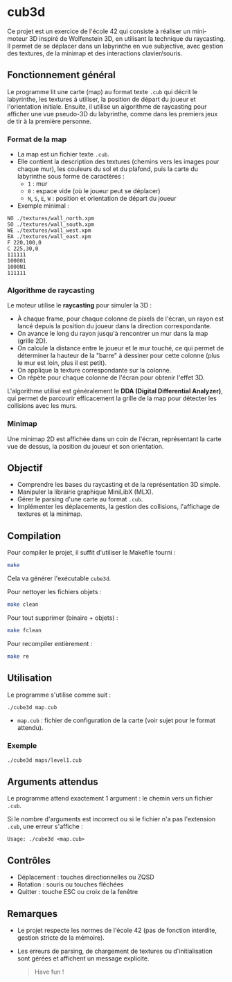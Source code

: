 # cub3d

Ce projet est un exercice de l'école 42 qui consiste à réaliser un mini-moteur 3D inspiré de Wolfenstein 3D, en utilisant la technique du raycasting. Il permet de se déplacer dans un labyrinthe en vue subjective, avec gestion des textures, de la minimap et des interactions clavier/souris.

## Fonctionnement général

Le programme lit une carte (map) au format texte `.cub` qui décrit le labyrinthe, les textures à utiliser, la position de départ du joueur et l'orientation initiale. Ensuite, il utilise un algorithme de raycasting pour afficher une vue pseudo-3D du labyrinthe, comme dans les premiers jeux de tir à la première personne.

### Format de la map

- La map est un fichier texte `.cub`.
- Elle contient la description des textures (chemins vers les images pour chaque mur), les couleurs du sol et du plafond, puis la carte du labyrinthe sous forme de caractères :
    - `1` : mur
    - `0` : espace vide (où le joueur peut se déplacer)
    - `N`, `S`, `E`, `W` : position et orientation de départ du joueur
- Exemple minimal :

```
NO ./textures/wall_north.xpm
SO ./textures/wall_south.xpm
WE ./textures/wall_west.xpm
EA ./textures/wall_east.xpm
F 220,100,0
C 225,30,0
111111
100001
1000N1
111111
```

### Algorithme de raycasting

Le moteur utilise le **raycasting** pour simuler la 3D :
- À chaque frame, pour chaque colonne de pixels de l'écran, un rayon est lancé depuis la position du joueur dans la direction correspondante.
- On avance le long du rayon jusqu'à rencontrer un mur dans la map (grille 2D).
- On calcule la distance entre le joueur et le mur touché, ce qui permet de déterminer la hauteur de la "barre" à dessiner pour cette colonne (plus le mur est loin, plus il est petit).
- On applique la texture correspondante sur la colonne.
- On répète pour chaque colonne de l'écran pour obtenir l'effet 3D.

L'algorithme utilisé est généralement le **DDA (Digital Differential Analyzer)**, qui permet de parcourir efficacement la grille de la map pour détecter les collisions avec les murs.

### Minimap

Une minimap 2D est affichée dans un coin de l'écran, représentant la carte vue de dessus, la position du joueur et son orientation.

## Objectif

- Comprendre les bases du raycasting et de la représentation 3D simple.
- Manipuler la librairie graphique MiniLibX (MLX).
- Gérer le parsing d'une carte au format `.cub`.
- Implémenter les déplacements, la gestion des collisions, l'affichage de textures et la minimap.

## Compilation

Pour compiler le projet, il suffit d'utiliser le Makefile fourni :

```sh
make
```

Cela va générer l'exécutable `cube3d`.

Pour nettoyer les fichiers objets :

```sh
make clean
```

Pour tout supprimer (binaire + objets) :

```sh
make fclean
```

Pour recompiler entièrement :

```sh
make re
```

## Utilisation

Le programme s'utilise comme suit :

```sh
./cube3d map.cub
```

- `map.cub` : fichier de configuration de la carte (voir sujet pour le format attendu).

### Exemple

```sh
./cube3d maps/level1.cub
```

## Arguments attendus

Le programme attend exactement 1 argument : le chemin vers un fichier `.cub`.

Si le nombre d'arguments est incorrect ou si le fichier n'a pas l'extension `.cub`, une erreur s'affiche :

```
Usage: ./cube3d <map.cub>
```

## Contrôles

- Déplacement : touches directionnelles ou ZQSD
- Rotation : souris ou touches fléchées
- Quitter : touche ESC ou croix de la fenêtre

## Remarques

- Le projet respecte les normes de l'école 42 (pas de fonction interdite, gestion stricte de la mémoire).
- Les erreurs de parsing, de chargement de textures ou d'initialisation sont gérées et affichent un message explicite.

  > Have fun !
